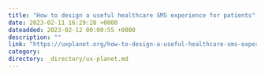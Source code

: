 ```yaml
---
title: "How to design a useful healthcare SMS experience for patients"
date: 2023-02-11 16:29:28 +0000
dateadded: 2023-02-12 00:00:55 +0000
description: ""
link: "https://uxplanet.org/how-to-design-a-useful-healthcare-sms-experience-for-patients-fce716f3440d?source=rss----819cc2aaeee0---4"
category:
directory: _directory/ux-planet.md
---
```

